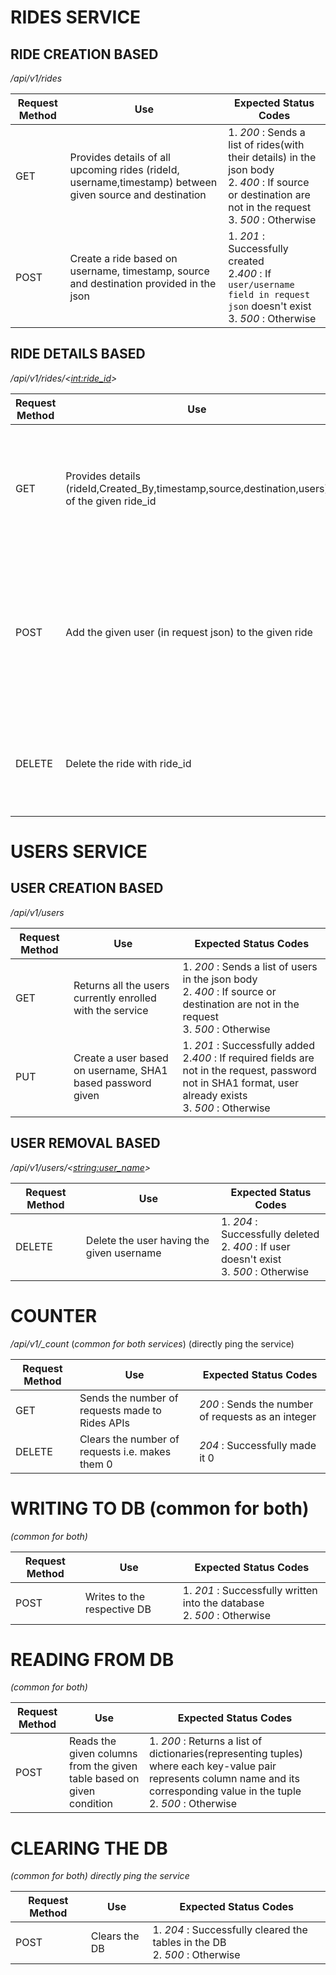 # RIDES SERVICE

## RIDE CREATION BASED
*/api/v1/rides*

| Request Method | Use | Expected Status Codes |
|----------------|-----|-----------------------|
| GET | Provides details of all upcoming rides (rideId, username,timestamp) between given source and destination | 1. *200* : Sends a list of rides(with their details) in the json body <br/>2. *400* : If source or destination are not in the request <br/>3. *500* : Otherwise|
| POST | Create a ride based on username, timestamp, source and destination provided in the json | 1. *201* : Successfully created <br/>2.*400* : If ```user/username field in request json``` doesn't exist <br/>3. *500* : Otherwise|

## RIDE DETAILS BASED
*/api/v1/rides/<<int:ride_id>>*

| Request Method | Use | Expected Status Codes |
|----------------|-----|-----------------------|
| GET | Provides details (rideId,Created_By,timestamp,source,destination,users) of the given ride_id | 1. *200* : Sends the mentioned fields in the json body <br/>2. *404* : If ride doesn't exist <br/>3. *500* : Otherwise|
| POST | Add the given user (in request json)  to the given ride | 1. *201* : Successfully added <br/>2.*400* : If ```user/username field in request json``` doesn't exist <br/>3. *404* : If ride doesn't exist <br/>4.*500* : Otherwise|
| DELETE | Delete the ride with ride_id | 1. *204* : Successfully deleted <br/> 2. *404* : If ride_id doesn't exist <br/> 3. *500* : Otherwise |

# USERS SERVICE

## USER CREATION BASED
*/api/v1/users*

| Request Method | Use | Expected Status Codes |
|----------------|-----|-----------------------|
| GET | Returns all the users currently enrolled with the service | 1. *200* : Sends a list of users in the json body <br/>2. *400* : If source or destination are not in the request <br/>3. *500* : Otherwise|
| PUT | Create a user based on username, SHA1 based password given | 1. *201* : Successfully added <br/>2.*400* : If required fields are not in the request, password not in SHA1 format, user already exists<br/>3. *500* : Otherwise|

## USER REMOVAL BASED
*/api/v1/users/<<string:user_name>>*

| Request Method | Use | Expected Status Codes |
|----------------|-----|-----------------------|
| DELETE | Delete the user having the given username| 1. *204* : Successfully deleted <br/> 2. *400* : If user doesn't exist <br/> 3. *500* : Otherwise |

# COUNTER
*/api/v1/_count* (*common for both services*) (directly ping the service)

| Request Method | Use | Expected Status Codes |
|----------------|-----|-----------------------|
| GET | Sends the number of requests made to Rides APIs | *200* : Sends the number of requests as an integer |
| DELETE | Clears the number of requests i.e. makes them 0 | *204* : Successfully made it 0 |

# WRITING TO DB (common for both)
*(common for both)*

| Request Method | Use | Expected Status Codes |
|----------------|-----|-----------------------|
| POST | Writes to the respective DB | 1. *201* : Successfully written into the database <br/> 2. *500* : Otherwise |

# READING FROM DB 
*(common for both)*

| Request Method | Use | Expected Status Codes |
|----------------|-----|-----------------------|
| POST | Reads the given columns from the given table based on given condition | 1. *200* : Returns a list of dictionaries(representing tuples) where each key-value pair represents column name and its corresponding value in the tuple <br/> 2. *500* : Otherwise |

# CLEARING THE DB
*(common for both)* *directly ping the service*

| Request Method | Use | Expected Status Codes |
|----------------|-----|-----------------------|
| POST | Clears the DB | 1. *204* : Successfully cleared the tables in the DB<br/> 2. *500* : Otherwise |